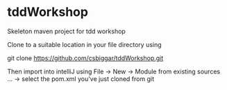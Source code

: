 # tddWorkshop
Skeleton maven project for tdd workshop

Clone to a suitable location in your file directory using 

git clone https://github.com/csbiggar/tddWorkshop.git


Then import into intelliJ using File -> New -> Module from existing sources ... -> select the pom.xml you've just cloned from git 
